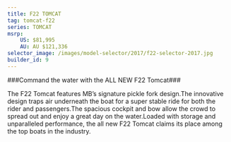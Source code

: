 ```yaml
---
title: F22 TOMCAT
tag: tomcat-f22
series: TOMCAT
msrp: 
    US: $81,995
    AU: AU $121,336
selector_image: /images/model-selector/2017/f22-selector-2017.jpg
builder_id: 9
---
```

###Command the water with the ALL NEW F22 Tomcat###

The F22 Tomcat features MB’s signature pickle fork design.The innovative design traps air underneath the boat for a super stable ride for both the rider and passengers.The spacious cockpit and bow allow the crowd to spread out and enjoy a great day on the water.Loaded with storage and unparalleled performance, the all new F22 Tomcat claims its place among the top boats in the industry.
